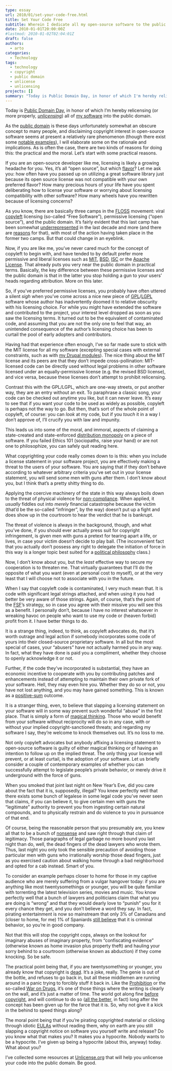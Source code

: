```yaml
---
type: essay
url: 2010/01/set-your-code-free.html
title: Set Your Code Free
subtitle: Wherein I dedicate all my open-source software to the public domain and elaborate some on the rationale and implications.
date: 2010-01-01T20:00:00Z
#lastmod: 2010-01-02T02:04:01Z
draft: false
authors:
  - arto
categories:
  - Technology
tags:
  - technology
  - copyright
  - public domain
  - unlicense
  - unlicensing
projects: []
summary: "Today is Public Domain Day, in honor of which I'm hereby relicensing (or more properly, unlicensing) all of my software into the public domain. As the public domain is these days unfortunately somewhat an obscure concept to many people, and disclaiming copyright interest in open-source software seems at present a relatively rare phenomenon, I will elaborate some on the rationale and implications."
---
```


<p>Today is <a href="http://www.publicdomainday.org/">Public Domain Day</a>, in honor of which I&#8217;m hereby relicensing (or more properly, <a href="http://unlicense.org/"><em>unlicensing</em></a>) all of <a href="http://github.com/bendiken">my software</a> into the public domain.</p>

<p>As the <a href="http://me.stpeter.im/essays/publicdomain.html">public domain</a> is these days unfortunately somewhat an obscure concept to many people, and disclaiming copyright interest in open-source software seems at present a relatively rare phenomenon (though there exist some <a href="http://unlicense.org/#public-domain-software">notable examples</a>), I will elaborate some on the rationale and implications. As is often the case, there are two kinds of reasons for doing this: the practical and the moral. Let&#8217;s start with some practical reasons.</p>

<p>If you are an open-source developer like me, licensing is likely a growing headache for you. Yes, it&#8217;s all &#8220;open source&#8221;, but which <a href="http://www.opensource.org/licenses/alphabetical">flavor</a>? Let me ask you: how often have you passed up on utilizing a great software library just because its open source license was not compatible with your own preferred flavor? How many precious hours of your life have you spent deliberating how to license your software or worrying about licensing compatibility with other software? How many wheels have you rewritten because of licensing concerns?</p>

<p>As you know, there are basically three camps in the <a href="http://en.wikipedia.org/wiki/Free_software">FLOSS</a> movement: viral <a href="http://en.wikipedia.org/wiki/Copyleft">copyleft</a> licensing (so-called &#8220;Free Software&#8221;), permissive licensing (&#8220;open source&#8221;), and the public domain. It&#8217;s fairly evident that this last camp has been somewhat <a href="http://unlicense.org/#public-domain-software">underrepresented</a> in the last decade and more (and there are <a href="http://en.wikipedia.org/wiki/Berne_Convention_for_the_Protection_of_Literary_and_Artistic_Works">reasons</a> for that), with most of the action having taken place in the former two camps. But that could change in an eyeblink.</p>

<p>Now, if you are like me, you&#8217;ve never cared much for the concept of copyleft to begin with, and have tended to by default prefer more permissive and liberal licenses such as <a href="http://en.wikipedia.org/wiki/MIT_License">MIT</a>, <a href="http://en.wikipedia.org/wiki/BSD_licenses">BSD</a>, <a href="http://en.wikipedia.org/wiki/ISC_license">ISC</a> or the <a href="http://en.wikipedia.org/wiki/Apache_License">Apache License</a>. That already puts you very near the public domain in practical terms. Basically, the key difference between these permissive licenses and the public domain is that in the latter you stop holding a gun to your users&#8217; heads regarding attribution. More on this later.</p>

<p>So, if you&#8217;ve preferred permissive licenses, you probably have often uttered a silent <em>sigh</em> when you&#8217;ve come across a nice new piece of <a href="http://en.wikipedia.org/wiki/GNU_General_Public_License">GPL</a>/<a href="http://en.wikipedia.org/wiki/GNU_Lesser_General_Public_License">LGPL</a> software whose author has inadvertently doomed it to relative obscurity with his licensing choice. For while you might have extended the software and contributed to the project, your interest level dropped as soon as you saw the licensing terms. It turned out to be the equivalent of contaminated code, and assuming that you are not the only one to feel that way, an unintended consequence of the author&#8217;s licensing choice has been to curtail the pool of early adopters and contributors.</p>

<p>Having had that experience often enough, I&#8217;ve so far made sure to stick with the MIT license for all my software (excepting special cases with external constraints, such as with <a href="http://drupal.org/user/26089">my Drupal modules</a>). The nice thing about the MIT license and its peers are that they don&#8217;t impede cross-pollination: MIT-licensed code can be directly used without legal problems in other software licensed under an equally-permissive license (e.g. the revised BSD license), and vice versa, because these licenses don&#8217;t attempt to prohibit relicensing.</p>

<p>Contrast this with the GPL/LGPL, which are one-way streets, or put another way, they are an entry without an exit. To paraphrase a classic song, your code can be checked out anytime you like, but it can never leave. It&#8217;s easy to see that if you want your code to be used as widely as possible, copyleft is perhaps not the way to go. But then, that&#8217;s sort of the whole point of copyleft, of course: you can <em>look</em> at my code, but if you <em>touch</em> it in a way I don&#8217;t approve of, I&#8217;ll crucify you with law and impunity.</p>

<p>This leads us into some of the moral, and immoral, aspects of claiming a state-created and state-enforced <a href="http://questioncopyright.org/promise">distribution monopoly</a> on a piece of software. If you failed Ethics 101 (sociopaths, raise your hand) or are not one to philosophize, you can safely quit reading here.</p>

<p>What copyrighting your code really comes down to is this: when you include a license statement in your software project, you are effectively making a threat to the users of your software. You are saying that if they don&#8217;t behave according to whatever arbitrary criteria you&#8217;ve set out in your license statement, you will send some men with guns after them. I don&#8217;t know about you, but I think that&#8217;s a pretty shitty thing to do.</p>

<p>Applying the coercive machinery of the state in this way always boils down to the threat of physical violence for <a href="http://anarchyinyourhead.com/2009/02/02/the-slave-test/">non-compliance</a>. When applied, it <em>usually</em> fiddles out into <em>merely</em> financial catastrophe because the victim (that&#8217;d be the so-called &#8220;infringer&#8221;, by the way) doesn&#8217;t put up a fight and does show up in the courtroom to hear the verdict that he is bankrupt.</p>

<p>The threat of violence is always in the background, though, and what you&#8217;ve done, if you should ever actually press suit for copyright infringement, is given men with guns a pretext for tearing apart a life, or lives, in case your victim doesn&#8217;t decide to play ball. (The inconvenient fact that you actually don&#8217;t possess any right to delegate the initiation of force in this way is a longer topic best suited for a <a href="http://praxeology.net/anticopyright.htm">political philosophy</a> class.)</p>

<p>Now, I don&#8217;t know about you, but the <em>least</em> effective way to secure my cooperation is to threaten me. That virtually guarantees that I&#8217;ll do the opposite of what you want (even at personal cost to myself), or at the very least that I will choose not to associate with you in the future.</p>

<p>When I say that copyleft code is contaminated, I very much mean that. It is code with significant legal strings attached, and when using it you had better be very aware of those strings. Again, of course, that&#8217;s the point of the <a href="http://www.fsf.org/">FSF</a>&#8217;s strategy, so in case you agree with their missive you will see this as a benefit. I personally don&#8217;t, because I have no interest whatsoever in wreaking havoc on people who want to use my code or (heaven forbid) profit from it. I have better things to do.</p>

<p>It is a strange thing, indeed, to think, as copyleft advocates do, that it&#8217;s worth outrage and legal action if somebody incorporates some code of yours into their closed-source proprietary software. In all but the most special of cases, your &#8220;abusers&#8221; have not actually harmed you in any way. In fact, what they have done is paid you a compliment, whether they choose to openly acknowledge it or not.</p>

<p>Further, if the code they&#8217;ve incorporated is substantial, they have an economic incentive to cooperate with you by contributing patches and enhancements instead of attempting to maintain their own private fork of your software. Hell, they may even hire you. Whether they do so or not, you have not lost anything, and you may have gained something. This is known as a <a href="http://ar.to/2008/04/zero-sum-delusion">positive-sum</a> outcome.</p>

<p>It is a stranger thing, even, to believe that slapping a licensing statement on your software will in some way prevent such wonderful &#8220;abuse&#8221; in the first place. That is simply a form of <a href="http://en.wikipedia.org/wiki/Magical_thinking">magical thinking</a>. Those who would benefit from your software without reciprocity will do so in any case, with or without your implied copyright-sanctioned threats; and regarding my software I say, they&#8217;re welcome to knock themselves out. It&#8217;s no loss to me.</p>

<p>Not only copyleft advocates but anybody affixing a licensing statement to open-source software is guilty of either magical thinking or of having an intention to follow up on the implied threat. The only thing your license will prevent, or at least curtail, is the adoption of your software. Let us briefly consider a couple of contemporary examples of whether you can successfully attempt to legislate people&#8217;s private behavior, or merely drive it underground with the force of guns.</p>

<p>When you smoked that joint last night on New Year&#8217;s Eve, did you care about the fact that it is, supposedly, illegal? You knew perfectly well that there exists some bunch of legalese in some legal code you&#8217;ve never seen that claims, if you can believe it, to give certain men with guns the &#8220;legitimate&#8221; authority to prevent you from ingesting certain natural compounds, and to physically restrain and do violence to you in pursuance of that end.</p>

<p>Of course, being the reasonable person that you presumably are, you knew all that to be a bunch of <a href="http://www.freedomsphoenix.com/Opinion/062806-2009-12-16-please-enslave-me.htm">nonsense</a> and saw right through that claim of legitimacy. Those paragraphs of legal garbage no more bound you last night than do, well, the dead fingers of the dead lawyers who wrote them. Thus, last night you only took the sensible precaution of avoiding those particular men with guns who irrationally worship those dead fingers, just as you exercised caution about walking home through a bad neighborhood and opted for a cab instead. Smart of you.</p>

<p>To consider an example perhaps closer to home for those in my captive audience who are merely suffering from a vulgar hangover today: if you are anything like most twentysomethings or younger, you will be quite familiar with torrenting the latest television series, movies and music. You know perfectly well that a bunch of lawyers and politicians claim that what you are doing is &#8220;wrong&#8221; and that they would dearly love to &#8220;punish&#8221; you for it every chance they get, and you don&#8217;t believe a word they say. In fact, pirating entertainment is now so mainstream that only 3% of Canadians and (closer to home, for me) 1% of Spaniards <a href="http://torrentfreak.com/piracy-has-become-mainstream-studies-show-090313/">still believe</a> that it is criminal behavior, so you&#8217;re in good company.</p>

<p>Not that this will stop the copyright cops, always on the lookout for imaginary abuses of imaginary property, from &#8220;confiscating evidence&#8221; (otherwise known as home invasion plus property theft) and hauling your sorry behind to a courtroom (otherwise known as abduction) if they come knocking. So be safe.</p>

<p>The practical point being that, if you are twentysomething or younger, you already know that copyright is <a href="http://newteevee.com/2009/01/31/bittorrent-researcher-copyright-will-be-obsolete-by-2010/">dead</a>. It&#8217;s a joke, really. The genie is out of the bottle, and refuses to go back in, but all these middlemen are running around in a panic trying to forcibly stuff it back in. Like the <a href="http://en.wikipedia.org/wiki/Prohibition_in_the_United_States">Prohibition</a> or the so-called <a href="http://reason.com/archives/2009/02/16/reality-intrudes-on-the-drug-w">War on Drugs</a>, it&#8217;s one of those things where the writing is clearly on the wall, and it&#8217;s just a matter of time. The world got along fine <a href="http://questioncopyright.org/promise">before copyright</a>, and will continue to do so (<a href="http://mises.org/store/Against-Intellectual-Monopoly-P552.aspx">all the better</a>, in fact) long after the concept has been given up for the farce that it is. So, why not give it a kick in the behind to speed things along?</p>

<p>The moral point being that if you&#8217;re pirating copyrighted material or clicking through idiotic <a href="http://en.wikipedia.org/wiki/Software_license_agreement#End-user_license_agreement">EULAs</a> without reading them, why on earth are you still slapping a copyright notice on software you yourself write and release? Do you know what that makes you? It makes you a hypocrite. Nobody wants to be a hypocrite. I&#8217;ve given up being a hypocrite (about this, anyway) today. What about you?</p>

<p>I&#8217;ve collected some resources at <a href="http://unlicense.org/">Unlicense.org</a> that will help you unlicense your code into the public domain. Be good.</p>
